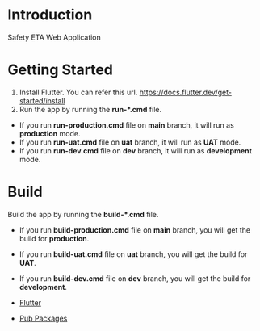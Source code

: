 # Introduction 
Safety ETA Web Application

# Getting Started
1. Install Flutter. You can refer this url. https://docs.flutter.dev/get-started/install
2. Run the app by running the **run-*.cmd** file.
- If you run **run-production.cmd** file on **main** branch, it will run as **production** mode.
- If you run **run-uat.cmd** file on **uat** branch, it will run as **UAT** mode.
- If you run **run-dev.cmd** file on **dev** branch, it will run as **development** mode.

# Build
Build the app by running the **build-*.cmd** file.
- If you run **build-production.cmd** file on **main** branch, you will get the build for **production**.
- If you run **build-uat.cmd** file on **uat** branch, you will get the build for **UAT**.
- If you run **build-dev.cmd** file on **dev** branch, you will get the build for **development**.

- [Flutter](https://flutter.dev)
- [Pub Packages](https://pub.dev)